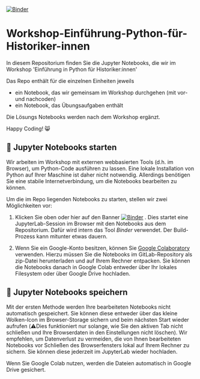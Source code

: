 [![Binder](https://mybinder.org/badge_logo.svg)](https://mybinder.org/v2/gh/Digital-History-Berlin/Workshop-Einfuehrung-Python-fuer-Historiker-innen/tree/main/HEAD)

# Workshop-Einführung-Python-für-Historiker-innen

In diesem Repositorium finden Sie die Jupyter Notebooks, die wir im Workshop 'Einführung in Python für Historiker:innen'

Das Repo enthält für die einzelnen Einheiten jeweils

* ein Notebook, das wir gemeinsam im Workshop durchgehen (mit vor- und nachcoden)
* ein Notebook, das Übungsaufgaben enthält

Die Lösungs Notebooks werden nach dem Workshop ergänzt.

Happy Coding! 😸

## 🚀 Jupyter Notebooks starten 

Wir arbeiten im Workshop mit externen webbasierten Tools (d.h. im Browser), um Python-Code ausführen zu lassen. Eine lokale Installation von Python auf Ihrer Maschine ist daher nicht notwendig. Allerdings benötigen Sie eine stabile Internetverbindung, um die Notebooks bearbeiten zu können. 

Um die im Repo liegenden Notebooks zu starten, stellen wir zwei Möglichkeiten vor:

1. Klicken Sie oben oder hier auf den Banner [![Binder](https://mybinder.org/badge_logo.svg)](https://mybinder.org/v2/gh/Digital-History-Berlin/Workshop-Einfuehrung-Python-fuer-Historiker-innen/tree/main/HEAD) . Dies startet eine JupyterLab-Session im Browser mit den Notebooks aus dem Repositorium. Dafür wird intern das Tool *Binder* verwendet. Der Build-Prozess kann mitunter etwas dauern.

2. Wenn Sie ein Google-Konto besitzen, können Sie [Google Colaboratory](https://www.google.com/url?sa=t&rct=j&q=&esrc=s&source=web&cd=&cad=rja&uact=8&ved=2ahUKEwj0xZyosYP7AhX1YPEDHVDpD0kQFnoECA0QAQ&url=https%3A%2F%2Fcolab.research.google.com%2F&usg=AOvVaw3A5aPK2kLFzKOzb6sOckVw) verwenden. Hierzu müssen Sie die Notebooks im GitLab-Repository als zip-Datei herunterladen und auf Ihrem Rechner entpacken. Sie können die Notebooks danach in Google Colab entweder über Ihr lokales Filesystem oder über Google Drive hochladen. 

## 💾 Jupyter Notebooks speichern 

Mit der ersten Methode werden Ihre bearbeiteten Notebooks nicht automatisch gespeichert. Sie können diese entweder über das kleine Wolken-Icon im Browser-Storage sichern und beim nächsten Start wieder aufrufen (⚠️Dies funktioniert nur solange, wie Sie den aktiven Tab nicht schließen und Ihre Browserdaten in den Einstellungen nicht löschen). Wir empfehlen, um Datenverlust zu vermeiden, die von Ihnen bearbeiteten Notebooks vor Schließen des Browserfensters lokal auf Ihrem Rechner zu sichern. Sie können diese jederzeit im JupyterLab wieder hochladen.

Wenn Sie Google Colab nutzen, werden die Dateien automatisch in Google Drive gesichert.

